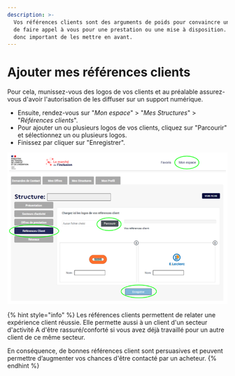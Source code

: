 ```yaml
---
description: >-
  Vos références clients sont des arguments de poids pour convaincre un acheteur
  de faire appel à vous pour une prestation ou une mise à disposition. Il est
  donc important de les mettre en avant.
---
```


# Ajouter mes références clients

Pour cela, munissez-vous des logos de vos clients et au préalable assurez-vous d'avoir l'autorisation de les diffuser sur un support numérique.

* Ensuite, rendez-vous sur "_Mon espace_" &gt; "_Mes Structures_" &gt; "_Références clients_".
* Pour ajouter un ou plusieurs logos de vos clients, cliquez sur "Parcourir" et sélectionnez un ou plusieurs logos.
* Finissez par cliquer sur "Enregistrer".

![](../../../.gitbook/assets/image%20%28117%29.png)

{% hint style="info" %}
Les références clients permettent de relater une expérience client réussie. Elle permette aussi à un client d'un secteur d'activité A d'être rassuré/conforté si vous avez déjà travaillé pour un autre client de ce même secteur.

En conséquence, de bonnes références client sont persuasives et peuvent permettre d’augmenter vos chances d'être contacté par un acheteur.
{% endhint %}

